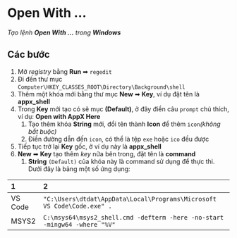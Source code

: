 # Open With ...

*Tạo lệnh __Open With ...__ trong __Windows__*

## Các bước

1. Mở _registry_ bằng __Run__ ➡ `regedit`
1. Đi đến thư mục `Computer\HKEY_CLASSES_ROOT\Directory\Background\shell`
1. Thêm một khóa mới bằng thư mục __New__ ➡ __Key__, ví dụ đặt tên là __appx_shell__
1. Trong __Key__ mới tạo có sẽ mục __(Default)__, ở đây điền câu `prompt` chú thích, ví dụ: __Open with AppX Here__
    1. Tạo thêm khóa __String__ mới, đổi tên thành __Icon__ để thêm `icon`_(không bắt buộc)_
    1. Điền đường dẫn đến `icon`, có thể là tệp `exe` hoặc `ico` đều được
1. Tiếp tục trở lại __Key__ gốc, ở ví dụ này là __appx_shell__
1. __New__ ➡ __Key__ tạo thêm _key_ nữa bên trong, đặt tên là __command__
    1. __String__ `(Default)` của khóa này là command sử dụng để thực thi. Dưới đây là bảng một số ứng dụng:

| 1       | 2                                                                         |
| :------ | :------------------------------------------------------------------------ |
| VS Code | `"C:\Users\dtdat\AppData\Local\Programs\Microsoft VS Code\Code.exe" .`    |
| MSYS2   | `C:\msys64\msys2_shell.cmd -defterm -here -no-start -mingw64 -where "%V"` |